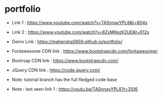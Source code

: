 # portfolio

* Link 1 : https://www.youtube.com/watch?v=TASnnayYPL8&t=804s
* Link 2 : https://www.youtube.com/watch?v=8ZxMKezK2UE&t=612s


* Demo Link : https://mahendra0859.github.io/portfolio/

* Fontawesome CDN link : https://www.bootstrapcdn.com/fontawesome/
* Bootrsap CDN link : https://www.bootstrapcdn.com/
* JQuery CDN link : https://code.jquery.com/

* Note: tutorial branch has the full fledged code base

* Note : last seen link 1 : https://youtu.be/TASnnayYPL8?t=3106